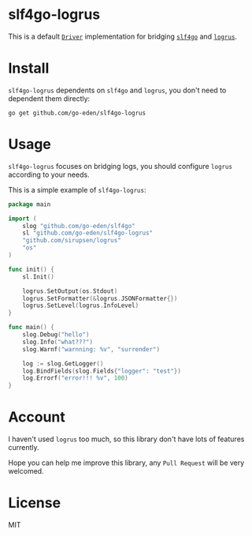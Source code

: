 # slf4go-logrus

This is a default [`Driver`](https://github.com/go-eden/slf4go#driver) implementation for bridging [`slf4go`](https://github.com/go-eden/slf4go) and [`logrus`](https://travis-ci.org/sirupsen/logrus).

# Install

`slf4go-logrus` dependents on `slf4go` and `logrus`, you don't need to dependent them directly: 

```
go get github.com/go-eden/slf4go-logrus
```

# Usage

`slf4go-logrus` focuses on bridging logs, you should configure `logrus` according to your needs.  

This is a simple example of `slf4go-logrus`:

```go
package main

import (
	slog "github.com/go-eden/slf4go"
	sl "github.com/go-eden/slf4go-logrus"
	"github.com/sirupsen/logrus"
	"os"
)

func init() {
	sl.Init()

	logrus.SetOutput(os.Stdout)
	logrus.SetFormatter(&logrus.JSONFormatter{})
	logrus.SetLevel(logrus.InfoLevel)
}

func main() {
	slog.Debug("hello")
	slog.Info("what???")
	slog.Warnf("warnning: %v", "surrender")

	log := slog.GetLogger()
	log.BindFields(slog.Fields{"logger": "test"})
	log.Errorf("error!!! %v", 100)
}
```

# Account

I haven't used `logrus` too much, so this library don't have lots of features currently.

Hope you can help me improve this library, any `Pull Request` will be very welcomed.

# License

MIT
